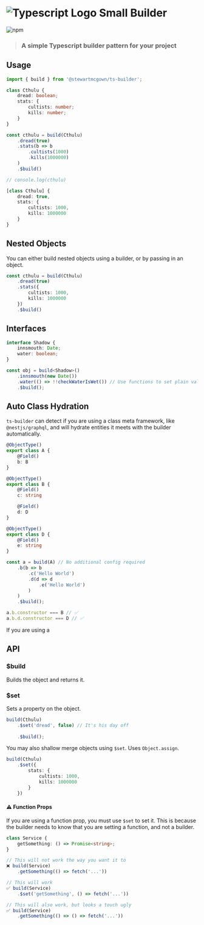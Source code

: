 # ![Typescript Logo Small](https://cdn.icon-icons.com/icons2/2415/PNG/32/typescript_original_logo_icon_146317.png) Builder
![npm](https://img.shields.io/npm/dw/@stewartmcgown/ts-builder)
> ### A simple Typescript builder pattern for your project

## Usage

```typescript
import { build } from '@stewartmcgown/ts-builder';

class Cthulu {
    dread: boolean;
    stats: {
        cultists: number;
        kills: number;
    }
}

const cthulu = build(Cthulu)
    .dread(true)
    .stats(b => b
        .cultists(1000)
        .kills(1000000)
    )
    .$build()

// console.log(cthulu)

[class Cthulu] {
    dread: true,
    stats: {
        cultists: 1000,
        kills: 1000000
    }
}
```

## Nested Objects

You can either build nested objects using a builder, or by passing in an object.

```typescript
const cthulu = build(Cthulu)
    .dread(true)
    .stats({
        cultists: 1000,
        kills: 1000000
    })
    .$build()
```

## Interfaces

```typescript
interface Shadow {
    innsmouth: Date;
    water: boolean;
}

const obj = build<Shadow>()
    .innsmouth(new Date())
    .water(() => !!checkWaterIsWet()) // Use functions to set plain values
    .$build();
```

## Auto Class Hydration

`ts-builder` can detect if you are using a class meta framework, like `@nestjs/graphql`, and will hydrate entities it meets with the builder automatically.

```typescript
@ObjectType()
export class A {
    @Field()
    b: B
}

@ObjectType()
export class B {
    @Field()
    c: string

    @Field()
    d: D
}

@ObjectType()
export class D {
    @Field()
    e: string
}

const a = build(A) // No additional config required
    .b(b => b
        .c('Hello World')
        .d(d => d
            .e('Hello World')
        )
    )
    .$build();

a.b.constructor === B // ✅ 
a.b.d.constructor === D // ✅ 
```

If you are using a

## API


### $build

Builds the object and returns it.


### $set

Sets a property on the object.

```typescript
build(Cthulu)
    .$set('dread', false) // It's his day off
    
    .$build();
```

You may also shallow merge objects using `$set`. Uses `Object.assign`.

```typescript
build(Cthulu)
    .$set({
        stats: {
            cultists: 1000,
            kills: 1000000
        }
    })
```

#### ⚠️ Function Props

If you are using a function prop, you must use `$set` to set it. This is because the builder needs to know that you are setting a function, and not a builder.

```typescript
class Service {
    getSomething: () => Promise<string>;
}

// This will not work the way you want it to
❌ build(Service)
    .getSomething(() => fetch('...')) 

// This will work
✅ build(Service)
    .$set('getSomething', () => fetch('...')) 

// This will also work, but looks a touch ugly
✅ build(Service) 
    .getSomething(() => () => fetch('...'))
```

